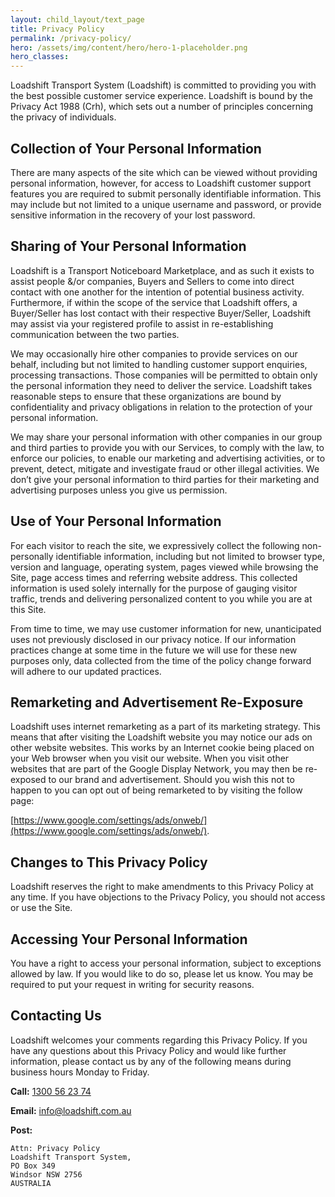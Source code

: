 ```yaml
---
layout: child_layout/text_page
title: Privacy Policy
permalink: /privacy-policy/
hero: /assets/img/content/hero/hero-1-placeholder.png
hero_classes:
---
```


Loadshift Transport System (Loadshift) is committed to providing you with the best possible customer service experience. Loadshift is bound by the Privacy Act 1988 (Crh), which sets out a number of principles concerning the privacy of individuals.

## Collection of Your Personal Information

There are many aspects of the site which can be viewed without providing personal information, however, for access to Loadshift customer support features you are required to submit personally identifiable information. This may include but not limited to a unique username and password, or provide sensitive information in the recovery of your lost password.

## Sharing of Your Personal Information

Loadshift is a Transport Noticeboard Marketplace, and as such it exists to assist people &/or companies, Buyers and Sellers to come into direct contact with one another for the intention of potential business activity. Furthermore, if within the scope of the service that Loadshift offers, a Buyer/Seller has lost contact with their respective Buyer/Seller, Loadshift may assist via your registered profile to assist in re-establishing communication between the two parties.

We may occasionally hire other companies to provide services on our behalf, including but not limited to handling customer support enquiries, processing transactions. Those companies will be permitted to obtain only the personal information they need to deliver the service. Loadshift takes reasonable steps to ensure that these organizations are bound by confidentiality and privacy obligations in relation to the protection of your personal information.

We may share your personal information with other companies in our group and third parties to provide you with our Services, to comply with the law, to enforce our policies, to enable our marketing and advertising activities, or to prevent, detect, mitigate and investigate fraud or other illegal activities. We don’t give your personal information to third parties for their marketing and advertising purposes unless you give us permission.

## Use of Your Personal Information

For each visitor to reach the site, we expressively collect the following non-personally identifiable information, including but not limited to browser type, version and language, operating system, pages viewed while browsing the Site, page access times and referring website address. This collected information is used solely internally for the purpose of gauging visitor traffic, trends and delivering personalized content to you while you are at this Site.

From time to time, we may use customer information for new, unanticipated uses not previously disclosed in our privacy notice. If our information practices change at some time in the future we will use for these new purposes only, data collected from the time of the policy change forward will adhere to our updated practices.

## Remarketing and Advertisement Re-Exposure

Loadshift uses internet remarketing as a part of its marketing strategy. This means that after visiting the Loadshift website you may notice our ads on other website websites. This works by an Internet cookie being placed on your Web browser when you visit our website. When you visit other websites that are part of the Google Display Network, you may then be re-exposed to our brand and advertisement. Should you wish this not to happen to you can opt out of being remarketed to by visiting the follow page:

[https://www.google.com/settings/ads/onweb/](https://www.google.com/settings/ads/onweb/).

## Changes to This Privacy Policy

Loadshift reserves the right to make amendments to this Privacy Policy at any time. If you have objections to the Privacy Policy, you should not access or use the Site.

## Accessing Your Personal Information

You have a right to access your personal information, subject to exceptions allowed by law. If you would like to do so, please let us know. You may be required to put your request in writing for security reasons.

## Contacting Us

Loadshift welcomes your comments regarding this Privacy Policy. If you have any questions about this Privacy Policy and would like further information, please contact us by any of the following means during business hours Monday to Friday.

__Call:__ [1300 56 23 74](tel:1300562374)

__Email:__ [info@loadshift.com.au](mailto:info@loadshift.com.au)

__Post:__

	Attn: Privacy Policy
	Loadshift Transport System,
	PO Box 349
	Windsor NSW 2756
	AUSTRALIA